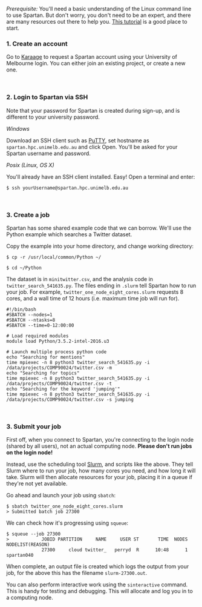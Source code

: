 
*Prerequisite:* You'll need a basic understanding of the Linux command line to use Spartan. But don't worry, you don't need to be an expert, and there are many resources out there to help you. [This tutorial](http://www.ee.surrey.ac.uk/Teaching/Unix/) is a good place to start.



### 1. Create an account

Go to [Karaage](https://dashboard.hpc.unimelb.edu.au/karaage) to request a Spartan account using your University of Melbourne login. You can either join an existing project, or create a new one.

<br>


### 2. Login to Spartan via SSH
Note that your password for Spartan is created during sign-up, and is different to your university password.

*Windows*

Download an SSH client such as [PuTTY](http://www.putty.org/), set hostname as `spartan.hpc.unimelb.edu.au`  and click Open. You'll be asked for your Spartan username and password.


*Posix (Linux, OS X)*

You'll already have an SSH client installed. Easy! Open a terminal and enter:

```$ ssh yourUsername@spartan.hpc.unimelb.edu.au```

<br>


### 3. Create a job

Spartan has some shared example code that we can borrow. We'll use the Python example which searches a Twitter dataset.

Copy the example into your home directory, and change working directory:

```$ cp -r /usr/local/common/Python ~/ ```

```$ cd ~/Python```

The dataset is in ```minitwitter.csv```, and the analysis code in ```twitter_search_541635.py```. The files ending in ```.slurm``` tell Spartan how to run your job. For example, ```twitter_one_node_eight_cores.slurm``` requests 8 cores, and a wall time of 12 hours (i.e. maximum time job will run for).


```
#!/bin/bash
#SBATCH --nodes=1
#SBATCH --ntasks=8
#SBATCH --time=0-12:00:00

# Load required modules
module load Python/3.5.2-intel-2016.u3

# Launch multiple process python code
echo "Searching for mentions"
time mpiexec -n 8 python3 twitter_search_541635.py -i /data/projects/COMP90024/twitter.csv -m
echo "Searching for topics"
time mpiexec -n 8 python3 twitter_search_541635.py -i /data/projects/COMP90024/twitter.csv -t
echo "Searching for the keyword 'jumping'"
time mpiexec -n 8 python3 twitter_search_541635.py -i /data/projects/COMP90024/twitter.csv -s jumping
```

<br>

### 3. Submit your job

First off, when you connect to Spartan, you're connecting to the login node (shared by all users), not an actual computing node. **Please don't run jobs on the login node!**

Instead, use the scheduling tool [Slurm](http://slurm.schedmd.com/), and scripts like the above. They tell Slurm where to run your job, how many cores you need, and how long it will take. Slurm will then allocate resources for your job, placing it in a queue if they're not yet available.

Go ahead and launch your job using `sbatch`:

```
$ sbatch twitter_one_node_eight_cores.slurm
> Submitted batch job 27300
```

We can check how it's progressing using `squeue`:
```
$ squeue --job 27300
>            JOBID PARTITION     NAME     USER ST       TIME  NODES NODELIST(REASON)
             27300     cloud twitter_   perryd  R      10:48      1 spartan040
```

When complete, an output file is created which logs the output from your job, for the above this has the filename `slurm-27300.out`.

You can also perform interactive work using the ```sinteractive``` command. This is handy for testing and debugging. This will allocate and log you in to a computing node.

